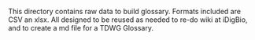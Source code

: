 This directory contains raw data to build glossary. Formats included are CSV an xlsx. 
All designed to be reused as needed to re-do wiki at iDigBio, and to create a md file for a TDWG Glossary.
